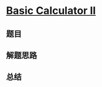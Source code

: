 # [Basic Calculator II](https://leetcode.com/problems/basic-calculator-ii/)

## 题目


## 解题思路


## 总结


